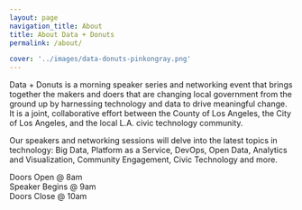 ```yaml
---
layout: page
navigation_title: About
title: About Data + Donuts
permalink: /about/

cover: '../images/data-donuts-pinkongray.png'
---
```


<p>Data + Donuts is a morning speaker series and networking event that brings together the makers and doers that are changing local government from the ground up by harnessing technology and data to drive meaningful change.  It is a joint, collaborative effort between the County of Los Angeles, the City of Los Angeles, and the local L.A. civic technology community.</p>

<p>Our speakers and networking sessions will delve into the latest topics in technology: Big Data, Platform as a Service, DevOps, Open Data, Analytics and Visualization, Community Engagement, Civic Technology and more.</p>

<p>Doors Open @ 8am<br />
Speaker Begins @ 9am<br /> 
Doors Close @ 10am</p>

<p></p>